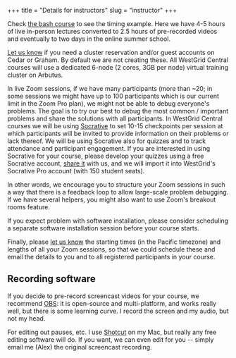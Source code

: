+++
title = "Details for instructors"
slug = "instructor"
+++

Check [the bash course](../bash-menu) to see the timing example. Here we have 4-5 hours of live in-person
lectures converted to 2.5 hours of pre-recorded videos and eventually to two days in the online summer
school.

[Let us know](mailto:training@westgrid.ca) if you need a cluster reservation and/or guest accounts on
Cedar or Graham. By default we are not creating these. All WestGrid Central courses will use a dedicated
6-node (2 cores, 3GB per node) virtual training cluster on Arbutus.

In live Zoom sessions, if we have many participants (more than ~20; in some sessions we might have up to
100 participants which is our current limit in the Zoom Pro plan), we might not be able to debug
everyone's problems. The goal is to try our best to debug the most common / important problems and share
the solutions with all participants. In WestGrid Central courses we will be using
[Socrative](https://socrative.com) to set 10-15 checkpoints per session at which participants will be
invited to provide information on their problems or lack thereof. We will be using Socrative also for
quizzes and to track attendance and participant engagement. If you are interested in using Socrative for
your course, please develop your quizzes using a free Socrative account,
[share it](https://help.socrative.com/en/articles/2155299-share-your-quiz-with-another-socrative-user)
with us, and we will import it into WestGrid's Socrative Pro account (with 150 student seats).

In other words, we encourage you to structure your Zoom sessions in such a way that there is a feedback
loop to allow large-scale problem debugging. If we have several helpers, you might also want to use
Zoom's breakout rooms feature.

If you expect problem with software installation, please consider scheduling a separate software
installation session before your course starts.

Finally, please [let us know](mailto:training@westgrid.ca) the starting times (in the Pacific timezone)
and lengths of all your Zoom sessions, so that we could schedule these and email the details to you and
to all registered participants in your course.

## Recording software

If you decide to pre-record screencast videos for your course, we recommend [OBS](https://obsproject.com):
it is open-source and multi-platform, and works really well, but there is some learning curve. I record
the screen and my audio, but not my head.

For editing out pauses, etc. I use [Shotcut](https://shotcut.org) on my Mac, but really any free editing
software will do. If you want, we can even edit for you -- simply email me (Alex) the original screencast
recording.
